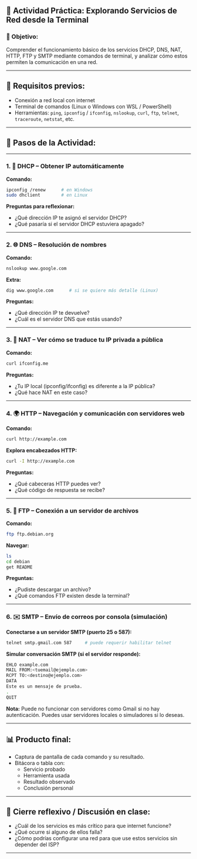 

## 🧪 Actividad Práctica: **Explorando Servicios de Red desde la Terminal**

### 🎯 Objetivo:
Comprender el funcionamiento básico de los servicios DHCP, DNS, NAT, HTTP, FTP y SMTP mediante comandos de terminal, y analizar cómo estos permiten la comunicación en una red.

---

## 🔧 **Requisitos previos:**
- Conexión a red local con internet
- Terminal de comandos (Linux o Windows con WSL / PowerShell)
- Herramientas: `ping`, `ipconfig` / `ifconfig`, `nslookup`, `curl`, `ftp`, `telnet`, `traceroute`, `netstat`, etc.

---

## 🧭 **Pasos de la Actividad:**

---

### 1. 🔄 **DHCP – Obtener IP automáticamente**

**Comando:**
```bash
ipconfig /renew      # en Windows
sudo dhclient        # en Linux
```

**Preguntas para reflexionar:**
- ¿Qué dirección IP te asignó el servidor DHCP?
- ¿Qué pasaría si el servidor DHCP estuviera apagado?

---

### 2. 🌐 **DNS – Resolución de nombres**

**Comando:**
```bash
nslookup www.google.com
```

**Extra:**
```bash
dig www.google.com      # si se quiere más detalle (Linux)
```

**Preguntas:**
- ¿Qué dirección IP te devuelve?
- ¿Cuál es el servidor DNS que estás usando?

---

### 3. 🔁 **NAT – Ver cómo se traduce tu IP privada a pública**

**Comando:**
```bash
curl ifconfig.me
```

**Preguntas:**
- ¿Tu IP local (ipconfig/ifconfig) es diferente a la IP pública?
- ¿Qué hace NAT en este caso?

---

### 4. 🌍 **HTTP – Navegación y comunicación con servidores web**

**Comando:**
```bash
curl http://example.com
```

**Explora encabezados HTTP:**
```bash
curl -I http://example.com
```

**Preguntas:**
- ¿Qué cabeceras HTTP puedes ver?
- ¿Qué código de respuesta se recibe?

---

### 5. 📁 **FTP – Conexión a un servidor de archivos**

**Comando:**
```bash
ftp ftp.debian.org
```

**Navegar:**
```bash
ls
cd debian
get README
```

**Preguntas:**
- ¿Pudiste descargar un archivo?
- ¿Qué comandos FTP existen desde la terminal?

---

### 6. ✉️ **SMTP – Envío de correos por consola (simulación)**

**Conectarse a un servidor SMTP (puerto 25 o 587):**
```bash
telnet smtp.gmail.com 587     # puede requerir habilitar telnet
```

**Simular conversación SMTP (si el servidor responde):**
```bash
EHLO example.com
MAIL FROM:<tuemail@ejemplo.com>
RCPT TO:<destino@ejemplo.com>
DATA
Este es un mensaje de prueba.
.
QUIT
```

**Nota:** Puede no funcionar con servidores como Gmail si no hay autenticación. Puedes usar servidores locales o simuladores si lo deseas.

---

## 📊 **Producto final:**

- Captura de pantalla de cada comando y su resultado.
- Bitácora o tabla con:
  - Servicio probado
  - Herramienta usada
  - Resultado observado
  - Conclusión personal

---

## 🧠 **Cierre reflexivo / Discusión en clase:**

- ¿Cuál de los servicios es más crítico para que internet funcione?
- ¿Qué ocurre si alguno de ellos falla?
- ¿Cómo podrías configurar una red para que use estos servicios sin depender del ISP?

---
